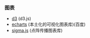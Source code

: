 
### 图表

- [d3](https://github.com/mbostock/d3) (d3.js)
- [echarts](https://github.com/ecomfe/echarts) (本土化的可视化图表库)(百度)
- [sigma.js](https://github.com/jacomyal/sigma.js/) (点阵传播图表库)